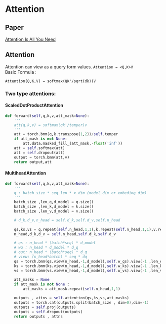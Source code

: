 # Attention

## Paper
[Attention Is All You Need](https://arxiv.org/abs/1706.03762)

## Attention
Attention can view as a query form values. `Attention = <Q,K>V`   
Basic Formula :   
```
Attention(Q,K,V) = softmax(QK'/sqrt(dk))V
```


### Two type attentions: 
#### ScaledDotProductAttention
```python
def forward(self,q,k,v,att_mask=None):
	'''
	att(q,k,v) = softmax(qk'/temper)v
	'''
	att = torch.bmm(q,k.transpose(1,2))/self.temper
	if att_mask is not None:
		att.data.masked_fill_(att_mask,-float('inf'))
	att = self.softmax(att)
	att = self.dropout(att)
	output = torch.bmm(att,v)
	return output,att

```

#### MultiheadAttention
```python
def forward(self,q,k,v,att_mask=None):
	'''
	q : batch_size * seq_len * x_dim (model_dim or embeding dim)
	'''
	batch_size ,len_q,d_model = q.size()
	batch_size ,len_k,d_model = k.size()
	batch_size ,len_v,d_model = v.size()

	# d_k,d_v,n_head = self.d_k,self.d_v,self.n_head
	
	qs,ks,vs = q.repeat(self.n_head,1,1),k.repeat(self.n_head,1,1),v.repeat(self.n_head,1,1)
	n_head,d_k,d_v = self.n_head,self.d_k,self.d_v

	# qs : n_head * (batch*seq) * d_model
	# wq : n_head * d_model * d_q
	# out: n_head * (batch*seq) * d_q
	# view: (n_head*batch) * seq * dq
	qs = torch.bmm(qs.view(n_head,-1,d_model),self.w_qs).view(-1 ,len_q ,d_k)
	ks = torch.bmm(ks.view(n_head,-1,d_model),self.w_ks).view(-1 ,len_k ,d_k)
	vs = torch.bmm(vs.view(n_head,-1,d_model),self.w_vs).view(-1 ,len_v ,d_v)
	
	att_masks = None
	if att_mask is not None :
		att_masks = att_mask.repeat(self.n_head,1,1)

	outputs , attns = self.attention(qs,ks,vs,att_masks)
	outputs = torch.cat(outputs.split(batch_size , dim=0),dim=-1)
	outputs = self.proj(outputs)
	outputs = self.dropout(outputs)
	return outputs , attns


```